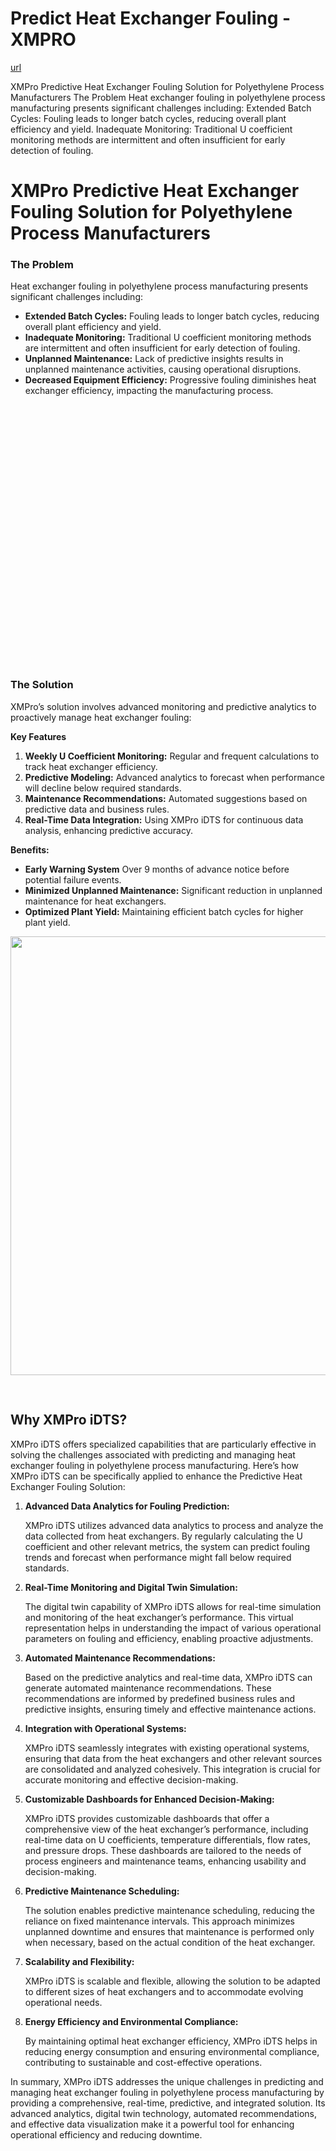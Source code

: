 # Predict Heat Exchanger Fouling - XMPRO

[url](https://xmpro.com/solutions-library/process-industry,use-cases/predict-heat-exchanger-fouling/)


<div class="portfolio-top">

<div class="row page-wrapper">

<div class="large-12 col mb-0 pb-0">

<div class="portfolio-summary entry-summary">

<div class="row">

<div class="col col-fit pb-0">
XMPro Predictive Heat Exchanger Fouling Solution for Polyethylene Process Manufacturers The Problem Heat exchanger fouling in polyethylene process manufacturing presents significant challenges including: Extended Batch Cycles: Fouling leads to longer batch cycles, reducing overall plant efficiency and yield. Inadequate Monitoring: Traditional U coefficient monitoring methods are intermittent and often insufficient for early detection of fouling.
</div>
</div>
</div>
</div>
</div>

<div id="portfolio-content" role="main">

<div class="portfolio-inner">

<div class="row" id="row-310489176">

<div class="col small-12 large-12" id="col-1178908976">

<div class="col-inner">

<div class="row" id="row-1260483422">

<div class="col small-12 large-12" id="col-472352867">

<div class="col-inner">
<h1>XMPro Predictive Heat Exchanger Fouling Solution for Polyethylene Process Manufacturers</h1>
</div>
</div>
</div>

<div class="row" id="row-1960159346">

<div class="col medium-6 small-12 large-6" id="col-29085576">

<div class="col-inner">
<h3>The Problem</h3>
<p>Heat exchanger fouling in polyethylene process manufacturing presents significant challenges including:</p>
<ul>
<li><strong>Extended Batch Cycles:</strong> Fouling leads to longer batch cycles, reducing overall plant efficiency and yield.</li>
<li><strong>Inadequate Monitoring:</strong> Traditional U coefficient monitoring methods are intermittent and often insufficient for early detection of fouling.</li>
<li><strong>Unplanned Maintenance:</strong> Lack of predictive insights results in unplanned maintenance activities, causing operational disruptions.</li>
<li><strong>Decreased Equipment Efficiency:</strong> Progressive fouling diminishes heat exchanger efficiency, impacting the manufacturing process.</li>
</ul>
</div>
</div>

<div class="col medium-6 small-12 large-6" id="col-1425778197">

<div class="col-inner">

<div class="banner has-hover" id="banner-1435143569">

<div class="banner-inner fill">

<div class="banner-bg fill">

<div class="bg fill bg-fill"></div>
</div>

<div class="banner-layers container">

<div class="fill banner-link"></div>

<div class="text-box banner-layer x50 md-x50 lg-x50 y50 md-y50 lg-y50 res-text" id="text-box-916507828">

<div class="text-box-content text dark">

<div class="text-inner text-center">
</div>
</div>
<style>
#text-box-916507828 {
  width: 60%;
}
#text-box-916507828 .text-box-content {
  font-size: 100%;
}
</style>
</div>
</div>
</div>
<style>
#banner-1435143569 {
  padding-top: 415px;
}
#banner-1435143569 .bg.bg-loaded {
  background-image: url(https://xmpro.com/wp-content/uploads/2020/04/15.jpg);
}
#banner-1435143569 .bg {
  background-position: 51% 63%;
}
</style>
</div>
</div>
</div>
</div>

<div class="row" id="row-1644653619">

<div class="col small-12 large-12" id="col-1165333987">

<div class="col-inner">
<h3>The Solution</h3>
<p>XMPro’s solution involves advanced monitoring and predictive analytics to proactively manage heat exchanger fouling:</p>
<p><strong>Key Features</strong></p>
<ol>
<li><strong>Weekly U Coefficient Monitoring:</strong> Regular and frequent calculations to track heat exchanger efficiency.</li>
<li><strong>Predictive Modeling:</strong> Advanced analytics to forecast when performance will decline below required standards.</li>
<li><strong>Maintenance Recommendations:</strong> Automated suggestions based on predictive data and business rules.</li>
<li><strong>Real-Time Data Integration:</strong> Using XMPro iDTS for continuous data analysis, enhancing predictive accuracy.</li>
</ol>
<p><strong>Benefits:</strong></p>
<ul>
<li><strong>Early Warning System</strong> Over 9 months of advance notice before potential failure events.</li>
<li><strong>Minimized Unplanned Maintenance:</strong> Significant reduction in unplanned maintenance for heat exchangers.</li>
<li><strong>Optimized Plant Yield:</strong> Maintaining efficient batch cycles for higher plant yield.</li>
</ul>

<div class="img has-hover x md-x lg-x y md-y lg-y" id="image_730504793">

<div class="img-inner dark">
<img height="702" src="https://xmpro.com/wp-content/uploads/2022/08/MicrosoftTeams-image-28.png" width="1286"/>

</div>
<style>
#image_730504793 {
  width: 100%;
}
</style>
</div>

<div class="gap-element clearfix" id="gap-611884097" style="display:block; height:auto;">
<style>
#gap-611884097 {
  padding-top: 30px;
}
</style>
</div>
<h2>Why XMPro iDTS?</h2>
<p>XMPro iDTS offers specialized capabilities that are particularly effective in solving the challenges associated with predicting and managing heat exchanger fouling in polyethylene process manufacturing. Here’s how XMPro iDTS can be specifically applied to enhance the Predictive Heat Exchanger Fouling Solution:</p>
<ol>
<li>
<p><strong>Advanced Data Analytics for Fouling Prediction:</strong></p>
<p>XMPro iDTS utilizes advanced data analytics to process and analyze the data collected from heat exchangers. By regularly calculating the U coefficient and other relevant metrics, the system can predict fouling trends and forecast when performance might fall below required standards.</p></li>
<li>
<p><strong>Real-Time Monitoring and Digital Twin Simulation:</strong></p>
<p>The digital twin capability of XMPro iDTS allows for real-time simulation and monitoring of the heat exchanger’s performance. This virtual representation helps in understanding the impact of various operational parameters on fouling and efficiency, enabling proactive adjustments.</p></li>
<li>
<p><strong>Automated Maintenance Recommendations:</strong></p>
<p>Based on the predictive analytics and real-time data, XMPro iDTS can generate automated maintenance recommendations. These recommendations are informed by predefined business rules and predictive insights, ensuring timely and effective maintenance actions.</p></li>
<li>
<p><strong>Integration with Operational Systems:</strong></p>
<p>XMPro iDTS seamlessly integrates with existing operational systems, ensuring that data from the heat exchangers and other relevant sources are consolidated and analyzed cohesively. This integration is crucial for accurate monitoring and effective decision-making.</p></li>
<li>
<p><strong>Customizable Dashboards for Enhanced Decision-Making:</strong></p>
<p>XMPro iDTS provides customizable dashboards that offer a comprehensive view of the heat exchanger’s performance, including real-time data on U coefficients, temperature differentials, flow rates, and pressure drops. These dashboards are tailored to the needs of process engineers and maintenance teams, enhancing usability and decision-making.</p></li>
<li>
<p><strong>Predictive Maintenance Scheduling:</strong></p>
<p>The solution enables predictive maintenance scheduling, reducing the reliance on fixed maintenance intervals. This approach minimizes unplanned downtime and ensures that maintenance is performed only when necessary, based on the actual condition of the heat exchanger.</p></li>
<li>
<p><strong>Scalability and Flexibility:</strong></p>
<p>XMPro iDTS is scalable and flexible, allowing the solution to be adapted to different sizes of heat exchangers and to accommodate evolving operational needs.</p></li>
<li>
<p><strong>Energy Efficiency and Environmental Compliance:</strong></p>
<p>By maintaining optimal heat exchanger efficiency, XMPro iDTS helps in reducing energy consumption and ensuring environmental compliance, contributing to sustainable and cost-effective operations.</p></li>
</ol>
<p>In summary, XMPro iDTS addresses the unique challenges in predicting and managing heat exchanger fouling in polyethylene process manufacturing by providing a comprehensive, real-time, predictive, and integrated solution. Its advanced analytics, digital twin technology, automated recommendations, and effective data visualization make it a powerful tool for enhancing operational efficiency and reducing downtime.</p>
</div>
</div>
</div>
</div>
</div>
</div>
</div>
</div>
</div>